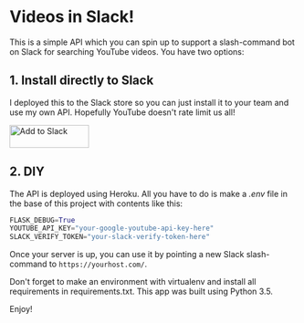 # Videos in Slack!
This is a simple API which you can spin up to support a slash-command bot on Slack for searching YouTube videos. You have two options:

## 1. Install directly to Slack
I deployed this to the Slack store so you can just install it to your team and use my own API. Hopefully YouTube doesn't rate limit us all!

<a href="https://slack.com/oauth/authorize?scope=commands&client_id=16637093858.121328584019&redirect_uri=https://github.com/davidhariri/SlackVideo/blob/master/README.md"><img alt="Add to Slack" height="40" width="139" src="https://platform.slack-edge.com/img/add_to_slack@2x.png"/></a>

## 2. DIY
The API is deployed using Heroku. All you have to do is make a *.env* file in the base of this project with contents like this:

```py
FLASK_DEBUG=True
YOUTUBE_API_KEY="your-google-youtube-api-key-here"
SLACK_VERIFY_TOKEN="your-slack-verify-token-here"
```

Once your server is up, you can use it by pointing a new Slack slash-command to `https://yourhost.com/`.

Don't forget to make an environment with virtualenv and install all requirements in requirements.txt. This app was built using Python 3.5.

Enjoy!